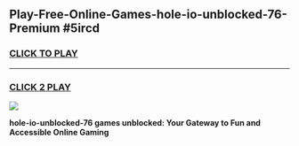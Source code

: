 
## Play-Free-Online-Games-hole-io-unblocked-76-Premium #5ircd
<h3>
<a href="https://premium.freeplayer.one?title=hole-io-unblocked-76&ref=8M">CLICK TO PLAY</a></h3>
<hr>

<h3>
<a href="https://premium.freeplayer.one?title=hole-io-unblocked-76&ref=8M">CLICK 2 PLAY</a>
  
</h3>

<a href="https://premium.freeplayer.one?title=hole-io-unblocked-76&ref=8M"><img src="https://clearcache.store/games.png"></a>


**hole-io-unblocked-76 games unblocked: Your Gateway to Fun and Accessible Online Gaming**
